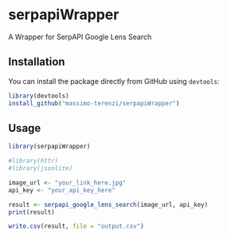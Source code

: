 # serpapiWrapper

A Wrapper for SerpAPI Google Lens Search

## Installation

You can install the package directly from GitHub using `devtools`:
```r
library(devtools)
install_github("massimo-terenzi/serpapiWrapper") 
```

## Usage
```r
library(serpapiWrapper)

#library(httr)
#library(jsonlite)

image_url <- "your_link_here.jpg"
api_key <- "your_api_key_here"

result <- serpapi_google_lens_search(image_url, api_key)
print(result)

write.csv(result, file = "output.csv")
